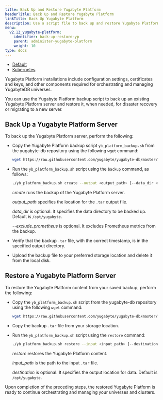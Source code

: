 ```yaml
---
title: Back Up and Restore Yugabyte Platform
headerTitle: Back Up and Restore Yugabyte Platform
linkTitle: Back Up Yugabyte Platform
description: Use a script file to back up and restore Yugabyte Platform.
menu:
  v2.12_yugabyte-platform:
    identifier: back-up-restore-yp
    parent: administer-yugabyte-platform
    weight: 10
type: docs
---
```


<ul class="nav nav-tabs-alt nav-tabs-yb">
  <li >
    <a href="/preview/yugabyte-platform/administer-yugabyte-platform/back-up-restore-yp" class="nav-link active">
      <i class="fas fa-cloud"></i>
      Default
    </a>
  </li>

  <li>
    <a href="/preview/yugabyte-platform/administer-yugabyte-platform/back-up-restore-k8s" class="nav-link">
      <i class="fas fa-cubes" aria-hidden="true"></i>
      Kubernetes
    </a>
  </li>

</ul>

Yugabyte Platform installations include configuration settings, certificates and keys, and other components required for orchestrating and managing YugabyteDB universes.

You can use the Yugabyte Platform backup script to back up an existing Yugabyte Platform server and restore it, when needed, for disaster recovery or migrating to a new server.

## Back Up a Yugabyte Platform Server

To back up the Yugabyte Platform server, perform the following:

- Copy the Yugabyte Platform backup script `yb_platform_backup.sh` from the yugabyte-db repository using the following `wget` command:

    ```sh
    wget https://raw.githubusercontent.com/yugabyte/yugabyte-db/master/managed/devops/bin/yb_platform_backup.sh
    ```

- Run the `yb_platform_backup.sh` script using the `backup` command, as follows:

    ```sh
    ./yb_platform_backup.sh create --output <output_path> [--data_dir <data_dir>] [--exclude_prometheus]
    ```

    *create* runs the backup of the Yugabyte Platform server.<br>

    *output_path* specifies the location for the `.tar` output file.<br>

    *data_dir* is optional. It specifies the data directory to be backed up. Default is `/opt/yugabyte`.<br>

    *--exclude_prometheus* is optional. It excludes Prometheus metrics from the backup.

- Verify that the backup `.tar` file, with the correct timestamp, is in the specified output directory.

- Upload the backup file to your preferred storage location and delete it from the local disk.

## Restore a Yugabyte Platform Server

To restore the Yugabyte Platform content from your saved backup, perform the following:

- Copy the `yb_platform_backup.sh` script from the yugabyte-db repository using the following `wget` command:

    ```sh
    wget https://raw.githubusercontent.com/yugabyte/yugabyte-db/master/managed/devops/bin/yb_platform_backup.sh
    ```

- Copy the backup `.tar` file from your storage location.

- Run the `yb_platform_backup.sh` script using the `restore` command:

    ```sh
    ./yb_platform_backup.sh restore --input <input_path> [--destination <destination>]
    ```

    *restore* restores the Yugabyte Platform content.<br>

    *input_path* is the path to the input `.tar` file.<br>

    *destination* is optional. It specifies the output location for data. Default is `/opt/yugabyte`.

Upon completion of the preceding steps, the restored Yugabyte Platform is ready to continue orchestrating and managing your universes and clusters.
